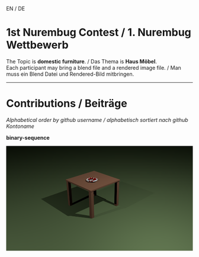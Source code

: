 EN / DE

# 1st Nurembug Contest / 1. Nurembug Wettbewerb

The Topic is **domestic furniture**. / Das Thema is **Haus Möbel**.  
Each participant may bring a blend file and a rendered image file. / Man muss ein Blend Datei und Rendered-Bild mitbringen.

---

# Contributions / Beiträge
_Alphabetical order by github username / alphabetisch sortiert nach github Kontoname_

**binary-sequence**

![Sergio's contribution](https://raw.githubusercontent.com/NuremBUG/1.contest/master/sergio/Holztisch_4_Beine.png)
